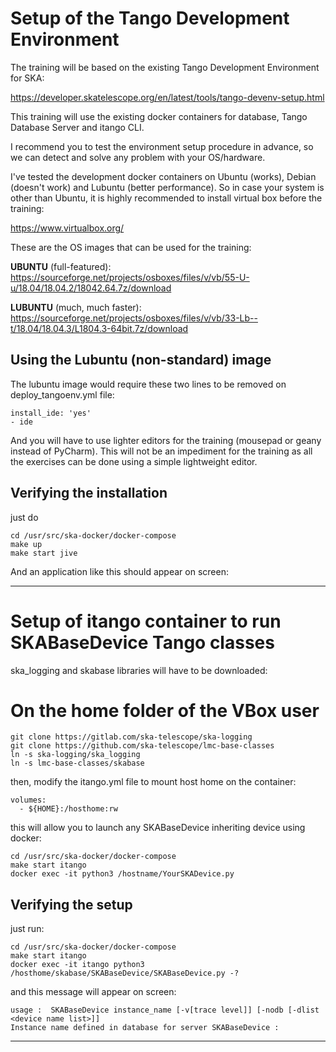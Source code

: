 # Setup of the Tango Development Environment

The training will be based on the existing Tango Development Environment for SKA:

  https://developer.skatelescope.org/en/latest/tools/tango-devenv-setup.html

This training will use the existing docker containers for database, Tango Database Server
and itango CLI.

I recommend you to test the environment setup procedure in advance, 
so we can detect and solve any problem with your OS/hardware. 

I've tested the development docker containers on Ubuntu (works), Debian (doesn't work) 
and Lubuntu (better performance). So in case your system is other than Ubuntu, 
it is highly recommended to install virtual box before the training: 

  https://www.virtualbox.org/

These are the OS images that can be used for the training:

**UBUNTU** (full-featured):
https://sourceforge.net/projects/osboxes/files/v/vb/55-U-u/18.04/18.04.2/18042.64.7z/download

**LUBUNTU** (much, much faster):
https://sourceforge.net/projects/osboxes/files/v/vb/33-Lb--t/18.04/18.04.3/L1804.3-64bit.7z/download

## Using the Lubuntu (non-standard) image

The lubuntu image would require these two lines to be removed on deploy_tangoenv.yml file:

    install_ide: 'yes'
    - ide

And you will have to use lighter editors for the training (mousepad or geany instead of PyCharm). 
This will not be an impediment for the training as all the exercises can be done using 
a simple lightweight editor.

## Verifying the installation

just do 

    cd /usr/src/ska-docker/docker-compose
    make up
    make start jive

And an application like this should appear on screen:

    

----

# Setup of itango container to run SKABaseDevice Tango classes

ska_logging and skabase libraries will have to be downloaded:

   # On the home folder of the VBox user
    git clone https://gitlab.com/ska-telescope/ska-logging
    git clone https://github.com/ska-telescope/lmc-base-classes
    ln -s ska-logging/ska_logging
    ln -s lmc-base-classes/skabase
    
then, modify the itango.yml file to mount host home on the container:

    volumes:
      - ${HOME}:/hosthome:rw

this will allow you to launch any SKABaseDevice inheriting device using docker:

    cd /usr/src/ska-docker/docker-compose
    make start itango
    docker exec -it python3 /hostname/YourSKADevice.py    


## Verifying the setup

just run:

    cd /usr/src/ska-docker/docker-compose
    make start itango
    docker exec -it itango python3 /hosthome/skabase/SKABaseDevice/SKABaseDevice.py -?

and this message will appear on screen:

    usage :  SKABaseDevice instance_name [-v[trace level]] [-nodb [-dlist <device name list>]]
    Instance name defined in database for server SKABaseDevice :




----


